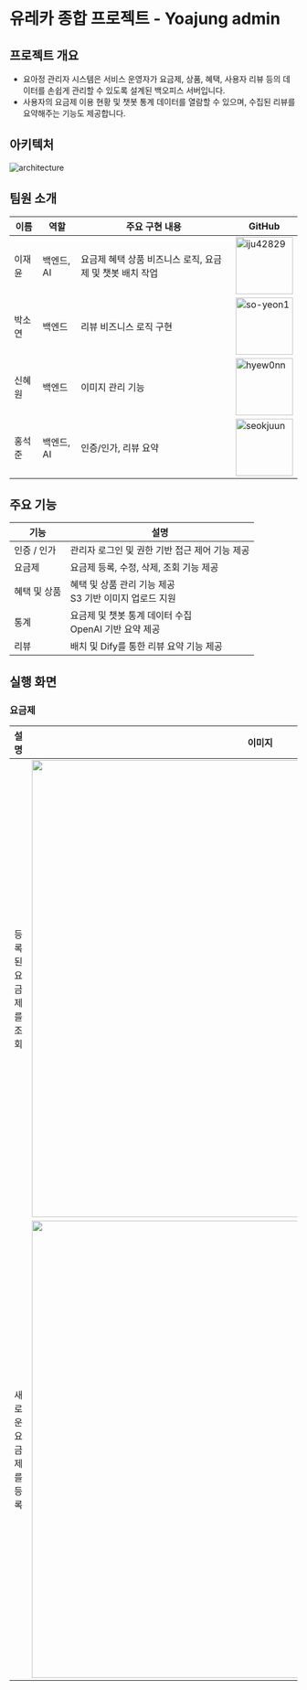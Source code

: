 # 유레카 종합 프로젝트 - Yoajung admin

## 프로젝트 개요
- 요아정 관리자 시스템은 서비스 운영자가 요금제, 상품, 혜택, 사용자 리뷰 등의 데이터를 손쉽게 관리할 수 있도록 설계된 백오피스 서버입니다. 
- 사용자의 요금제 이용 현황 및 챗봇 통계 데이터를 열람할 수 있으며, 수집된 리뷰를 요약해주는 기능도 제공합니다.

## 아키텍처
![architecture](https://github.com/user-attachments/assets/a6df5444-141e-4ceb-9e9c-698a8d48ebf0)

## 팀원 소개
| 이름  | 역할      | 주요 구현 내용                          | GitHub                                             |
|-----|---------|-----------------------------------|----------------------------------------------------|
| 이재윤 | 백엔드, AI | 요금제 혜택 상품 비즈니스 로직, 요금제 및 챗봇 배치 작업 | <a href="https://github.com/iju42829"><img src="https://avatars.githubusercontent.com/u/116072376?v=4" width="100" height="100" alt="iju42829" /></a>         |
| 박소연 | 백엔드     | 리뷰 비즈니스 로직 구현                     | <a href="https://github.com/so-yeon1"><img src="https://avatars.githubusercontent.com/u/82212460?v=4" width="100" height="100" alt="so-yeon1" /></a>        |
| 신혜원 | 백엔드     | 이미지 관리 기능                         | <a href="https://github.com/hyew0nn"><img src="https://avatars.githubusercontent.com/u/113279618?v=4" width="100" height="100" alt="hyew0nn" /></a>               |
| 홍석준 | 백엔드, AI | 인증/인가, 리뷰 요약                      | <a href="https://github.com/seokjuun"><img src="https://avatars.githubusercontent.com/u/45346977?v=4" width="100" height="100" alt="seokjuun" /></a>               |

## 주요 기능
| 기능 | 설명 |
|----|------|
| 인증 / 인가 | 관리자 로그인 및 권한 기반 접근 제어 기능 제공 |
| 요금제 | 요금제 등록, 수정, 삭제, 조회 기능 제공 |
| 혜택 및 상품 | 혜택 및 상품 관리 기능 제공<br/>S3 기반 이미지 업로드 지원 |
| 통계 | 요금제 및 챗봇 통계 데이터 수집<br/>OpenAI 기반 요약 제공 |
| 리뷰 | 배치 및 Dify를 통한 리뷰 요약 기능 제공 |

## 실행 화면

### 요금제
| 설명 | 이미지 |
|------|--------|
| 등록된 요금제를 조회  | <img src="https://github.com/user-attachments/assets/01b07076-5b0c-4eed-af66-4a85af62f920" width="800"/> |
| 새로운 요금제를 등록 | <img src="https://github.com/user-attachments/assets/cd6dd71a-be4f-4ae2-807e-e3797e3992c3" width="800"/> |
